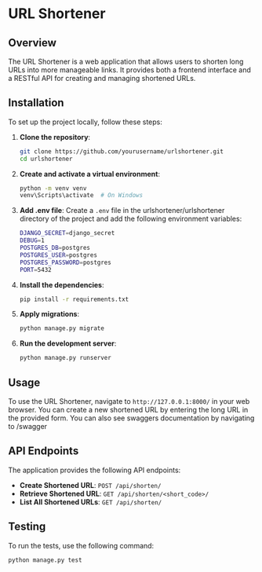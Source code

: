 <h1>URL Shortener</h1>

## Overview
The URL Shortener is a web application that allows users to shorten long URLs into more manageable links. It provides both a frontend interface and a RESTful API for creating and managing shortened URLs.

## Installation
To set up the project locally, follow these steps:

1. **Clone the repository**:
    ```sh
    git clone https://github.com/yourusername/urlshortener.git
    cd urlshortener
    ```

2. **Create and activate a virtual environment**:
    ```sh
    python -m venv venv
    venv\Scripts\activate  # On Windows
    ```

3. **Add .env file**:
    Create a `.env` file in the urlshortener/urlshortener directory of the project and add the following environment variables:
    ```sh
    DJANGO_SECRET=django_secret
    DEBUG=1
    POSTGRES_DB=postgres
    POSTGRES_USER=postgres
    POSTGRES_PASSWORD=postgres
    PORT=5432
    ```

3. **Install the dependencies**:
    ```sh
    pip install -r requirements.txt
    ```

4. **Apply migrations**:
    ```sh
    python manage.py migrate
    ```

5. **Run the development server**:
    ```sh
    python manage.py runserver
    ```

## Usage
To use the URL Shortener, navigate to `http://127.0.0.1:8000/` in your web browser. You can create a new shortened URL by entering the long URL in the provided form. You can also see swaggers documentation by navigating to /swagger

## API Endpoints
The application provides the following API endpoints:

- **Create Shortened URL**: `POST /api/shorten/`
- **Retrieve Shortened URL**: `GET /api/shorten/<short_code>/`
- **List All Shortened URLs**: `GET /api/shorten/`

## Testing
To run the tests, use the following command:
```sh
python manage.py test